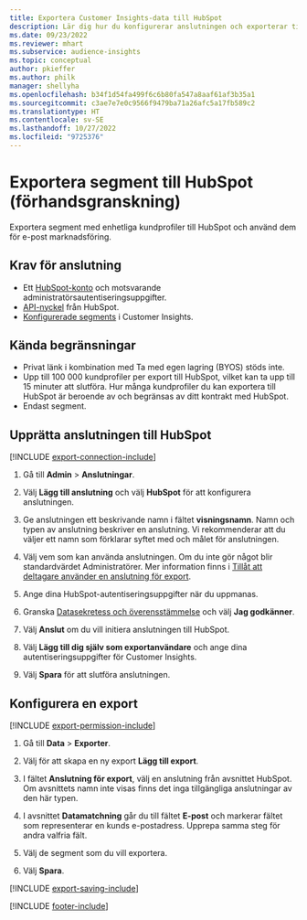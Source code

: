 ```yaml
---
title: Exportera Customer Insights-data till HubSpot
description: Lär dig hur du konfigurerar anslutningen och exporterar till HubSpot.
ms.date: 09/23/2022
ms.reviewer: mhart
ms.subservice: audience-insights
ms.topic: conceptual
author: pkieffer
ms.author: philk
manager: shellyha
ms.openlocfilehash: b34f1d54fa499f6c6b80fa547a8aaf61af3b35a1
ms.sourcegitcommit: c3ae7e7e0c9566f9479ba71a26afc5a17fb589c2
ms.translationtype: HT
ms.contentlocale: sv-SE
ms.lasthandoff: 10/27/2022
ms.locfileid: "9725376"
---
```

# <a name="export-segments-to-hubspot-preview"></a>Exportera segment till HubSpot (förhandsgranskning)

Exportera segment med enhetliga kundprofiler till HubSpot och använd dem för e-post marknadsföring.

## <a name="prerequisites-for-a-connection"></a>Krav för anslutning

- Ett [HubSpot-konto](https://www.hubspot.com/) och motsvarande administratörsautentiseringsuppgifter.
- [API-nyckel](https://knowledge.hubspot.com/Integrations/How-do-I-get-my-HubSpot-API-key) från HubSpot.
- [Konfigurerade segments](segments.md) i Customer Insights.

## <a name="known-limitations"></a>Kända begränsningar

- Privat länk i kombination med Ta med egen lagring (BYOS) stöds inte.
- Upp till 100 000 kundprofiler per export till HubSpot, vilket kan ta upp till 15 minuter att slutföra. Hur många kundprofiler du kan exportera till HubSpot är beroende av och begränsas av ditt kontrakt med HubSpot.
- Endast segment.

## <a name="set-up-connection-to-hubspot"></a>Upprätta anslutningen till HubSpot

[!INCLUDE [export-connection-include](includes/export-connection-admn.md)]

1. Gå till **Admin** > **Anslutningar**.

1. Välj **Lägg till anslutning** och välj **HubSpot** för att konfigurera anslutningen.

1. Ge anslutningen ett beskrivande namn i fältet **visningsnamn**. Namn och typen av anslutning beskriver en anslutning. Vi rekommenderar att du väljer ett namn som förklarar syftet med och målet för anslutningen.

1. Välj vem som kan använda anslutningen. Om du inte gör något blir standardvärdet Administratörer. Mer information finns i [Tillåt att deltagare använder en anslutning för export](connections.md#allow-contributors-to-use-a-connection-for-exports).

1. Ange dina HubSpot-autentiseringsuppgifter när du uppmanas.

1. Granska [Datasekretess och överensstämmelse](connections.md#data-privacy-and-compliance) och välj **Jag godkänner**.

1. Välj **Anslut** om du vill initiera anslutningen till HubSpot.

1. Välj **Lägg till dig själv som exportanvändare** och ange dina autentiseringsuppgifter för Customer Insights.

1. Välj **Spara** för att slutföra anslutningen.

## <a name="configure-an-export"></a>Konfigurera en export

[!INCLUDE [export-permission-include](includes/export-permission.md)]

1. Gå till **Data** > **Exporter**.

1. Välj för att skapa en ny export **Lägg till export**.

1. I fältet **Anslutning för export**, välj en anslutning från avsnittet HubSpot. Om avsnittets namn inte visas finns det inga tillgängliga anslutningar av den här typen.

1. I avsnittet **Datamatchning** går du till fältet **E-post** och markerar fältet som representerar en kunds e-postadress. Upprepa samma steg för andra valfria fält.

1. Välj de segment som du vill exportera.

1. Välj **Spara**.

[!INCLUDE [export-saving-include](includes/export-saving.md)]

[!INCLUDE [footer-include](includes/footer-banner.md)]
